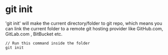 # git init

'git init' will make the current directory/folder to git repo, which means you can link the current folder to a remote git hosting provider like GitHub.com, GitLab.com , BitBucket etc.

```
// Run this command inside the folder
git init
```
